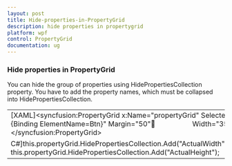 ```yaml
---
layout: post
title: Hide-properties-in-PropertyGrid
description: hide properties in propertygrid
platform: wpf
control: PropertyGrid 
documentation: ug
---
```


### Hide properties in PropertyGrid

You can hide the group of properties using HidePropertiesCollection property. You have to add the property names, which must be collapsed into HidePropertiesCollection.



<table>
<tr>
<td>
[XAML]&lt;syncfusion:PropertyGrid x:Name="propertyGrid" SelectedObject="{Binding ElementName=Btn}" Margin="50"                    Width="350" BorderBrush="Gray" BorderThickness="3" HorizontalAlignment="Center"                     VerticalAlignment="Stretch" LineColor="Red" CategoryForeground="Black"&gt;<br>&lt;/syncfusion:PropertyGrid&gt;</td></tr>
<tr>
<td>
C#]this.propertyGrid.HidePropertiesCollection.Add("ActualWidth");<br>this.propertyGrid.HidePropertiesCollection.Add("ActualHeight");</td></tr>
</table>






